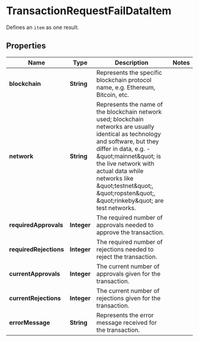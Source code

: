 

# TransactionRequestFailDataItem

Defines an `item` as one result.

## Properties

| Name | Type | Description | Notes |
|------------ | ------------- | ------------- | -------------|
|**blockchain** | **String** | Represents the specific blockchain protocol name, e.g. Ethereum, Bitcoin, etc. |  |
|**network** | **String** | Represents the name of the blockchain network used; blockchain networks are usually identical as technology and software, but they differ in data, e.g. - \&quot;mainnet\&quot; is the live network with actual data while networks like \&quot;testnet\&quot;, \&quot;ropsten\&quot;, \&quot;rinkeby\&quot; are test networks. |  |
|**requiredApprovals** | **Integer** | The required number of approvals needed to approve the transaction. |  |
|**requiredRejections** | **Integer** | The required number of rejections needed to reject the transaction. |  |
|**currentApprovals** | **Integer** | The current number of approvals given for the transaction. |  |
|**currentRejections** | **Integer** | The current number of rejections given for the transaction. |  |
|**errorMessage** | **String** | Represents the error message received for the transaction. |  |



